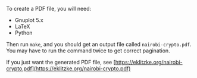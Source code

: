 To create a PDF file, you will need:

 * Gnuplot 5.x
 * LaTeX
 * Python

Then run `make`, and you should get an output file called `nairobi-crypto.pdf`.
You may have to run the command twice to get correct pagination.

If you just want the generated PDF file, see
[https://eklitzke.org/nairobi-crypto.pdf](https://eklitzke.org/nairobi-crypto.pdf)
